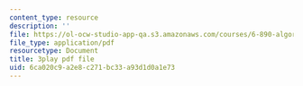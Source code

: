 ```yaml
---
content_type: resource
description: ''
file: https://ol-ocw-studio-app-qa.s3.amazonaws.com/courses/6-890-algorithmic-lower-bounds-fun-with-hardness-proofs-fall-2014/6ca020c9a2e8c271bc33a93d1d0a1e73_XROTP1RiNaA.pdf
file_type: application/pdf
resourcetype: Document
title: 3play pdf file
uid: 6ca020c9-a2e8-c271-bc33-a93d1d0a1e73
---
```

